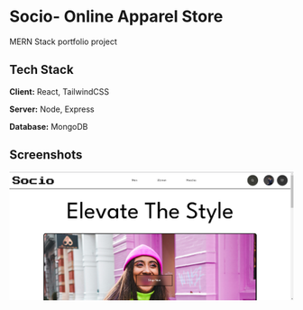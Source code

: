 
# Socio- Online Apparel Store


MERN Stack portfolio project


## Tech Stack

**Client:** React, TailwindCSS

**Server:** Node, Express

**Database:** MongoDB 

## Screenshots

![App Screenshot](frontend/public/HomePage.png)
